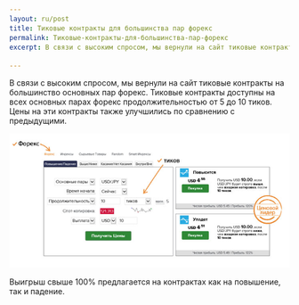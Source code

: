 ```yaml
---
layout: ru/post
title: Тиковые контракты для большинства пар форекс 
permalink: Тиковые-контракты-для-большинства-пар-форекс
excerpt: В связи с высоким спросом, мы вернули на сайт тиковые контракты на большинство основных пар форекс.

---
```


В связи с высоким спросом, мы вернули на сайт тиковые контракты на большинство основных пар форекс. Тиковые контракты доступны на всех основных парах форекс продолжительностью от 5 до 10 тиков. Цены на эти контракты также улучшились по сравнению с предыдущими. 

![](/post_images/FX-ticktrade-ru.jpg)

Выигрыш свыше 100% предлагается на контрактах как на повышение, так и падение.